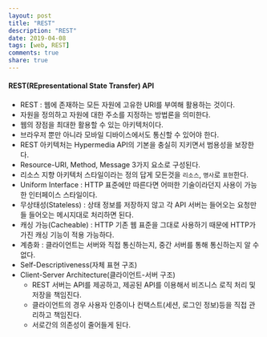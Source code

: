 ```yaml
---
layout: post
title: "REST"
description: "REST"
date: 2019-04-08
tags: [web, REST]
comments: true
share: true
---
```


#### REST(REpresentational State Transfer) API
* REST : 웹에 존재하는 모든 자원에 고유한 URI를 부여해 활용하는 것이다.
* 자원을 정의하고 자원에 대한 주소를 지정하는 방법론을 의미한다.
* 웹의 장점을 최대한 활용할 수 있는 아키텍처이다.
* 브라우저 뿐만 아니라 모바일 디바이스에서도 통신할 수 있어야 한다.
* REST 아키텍처는 Hypermedia API의 기본을 충실히 지키면서 범용성을 보장한다.
* Resource-URI, Method, Message 3가지 요소로 구성된다.
* 리소스 지향 아키텍처 스타일이라는 정의 답게 모든것을 `리소스`, `명사`로 `표현`한다.
* Uniform Interface : HTTP 표준에만 따른다면 어떠한 기술이라던지 사용이 가능한 인터페이스 스타일이다.
* 무상태성(Stateless) : 상태 정보를 저장하지 않고 각 API 서버는 들어오는 요청만들 들어오는 메시지대로 처리하면 된다.
* 캐싱 가능(Cacheable) : HTTP 기존 웹 표준을 그대로 사용하기 때문에 HTTP가 가진 캐싱 기능이 적용 가능하다.
* 계층화 : 클라이언트는 서버와 직접 통신하는지, 중간 서버를 통해 통신하는지 알 수 없다.
* Self-Descriptiveness(자체 표현 구조)
* Client-Server Architecture(클라이언트-서버 구조)
    * REST 서버는 API를 제공하고, 제공된 API를 이용해서 비즈니스 로직 처리 및 저장을 책임진다.
    * 클라이언트의 경우 사용자 인증이나 컨택스트(세션, 로그인 정보)등을 직접 관리하고 책임진다.
    * 서로간의 의존성이 줄어들게 된다.